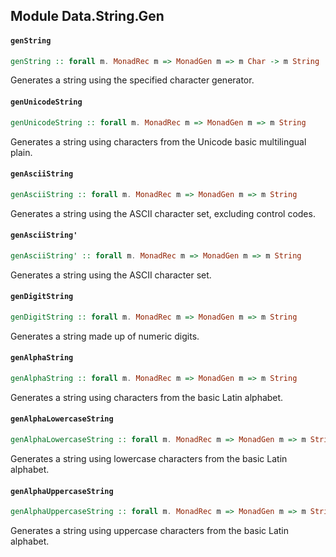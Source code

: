 ## Module Data.String.Gen

#### `genString`

``` purescript
genString :: forall m. MonadRec m => MonadGen m => m Char -> m String
```

Generates a string using the specified character generator.

#### `genUnicodeString`

``` purescript
genUnicodeString :: forall m. MonadRec m => MonadGen m => m String
```

Generates a string using characters from the Unicode basic multilingual
plain.

#### `genAsciiString`

``` purescript
genAsciiString :: forall m. MonadRec m => MonadGen m => m String
```

Generates a string using the ASCII character set, excluding control codes.

#### `genAsciiString'`

``` purescript
genAsciiString' :: forall m. MonadRec m => MonadGen m => m String
```

Generates a string using the ASCII character set.

#### `genDigitString`

``` purescript
genDigitString :: forall m. MonadRec m => MonadGen m => m String
```

Generates a string made up of numeric digits.

#### `genAlphaString`

``` purescript
genAlphaString :: forall m. MonadRec m => MonadGen m => m String
```

Generates a string using characters from the basic Latin alphabet.

#### `genAlphaLowercaseString`

``` purescript
genAlphaLowercaseString :: forall m. MonadRec m => MonadGen m => m String
```

Generates a string using lowercase characters from the basic Latin alphabet.

#### `genAlphaUppercaseString`

``` purescript
genAlphaUppercaseString :: forall m. MonadRec m => MonadGen m => m String
```

Generates a string using uppercase characters from the basic Latin alphabet.


